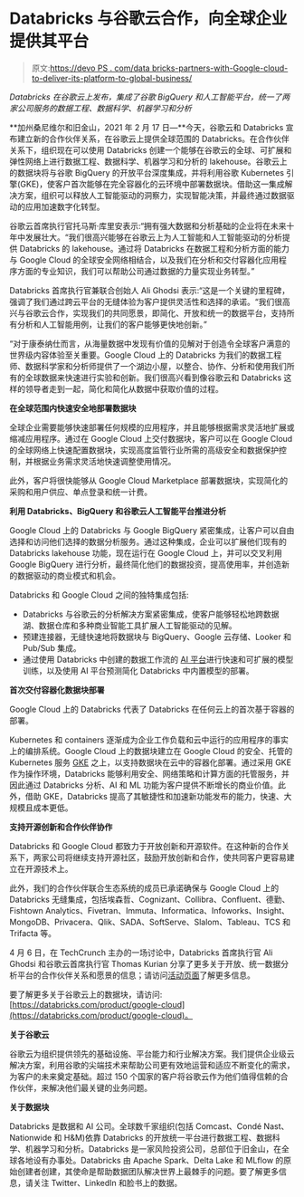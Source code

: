 # Databricks 与谷歌云合作，向全球企业提供其平台

> 原文:[https://devo PS . com/data bricks-partners-with-Google-cloud-to-deliver-its-platform-to-global-business/](https://devops.com/databricks-partners-with-google-cloud-to-deliver-its-platform-to-global-businesses/)

*Databricks 在谷歌云上发布，集成了谷歌 BigQuery 和人工智能平台，统一了两家公司服务的数据工程、数据科学、机器学习和分析*

**加州桑尼维尔和旧金山，2021 年 2 月 17 日—**今天，谷歌云和 Databricks 宣布建立新的合作伙伴关系，在谷歌云上提供全球范围的 Databricks。在合作伙伴关系下，组织现在可以使用 Databricks 创建一个能够在谷歌云的全球、可扩展和弹性网络上进行数据工程、数据科学、机器学习和分析的 lakehouse。谷歌云上的数据块将与谷歌 BigQuery 的开放平台深度集成，并将利用谷歌 Kubernetes 引擎(GKE)，使客户首次能够在完全容器化的云环境中部署数据块。借助这一集成解决方案，组织可以释放人工智能驱动的洞察力，实现智能决策，并最终通过数据驱动的应用加速数字化转型。

谷歌云首席执行官托马斯·库里安表示:“拥有强大数据和分析基础的企业将在未来十年中发展壮大。“我们很高兴能够在谷歌云上为人工智能和人工智能驱动的分析提供 Databricks 的 lakehouse。通过将 Databricks 在数据工程和分析方面的能力与 Google Cloud 的全球安全网络相结合，以及我们在分析和交付容器化应用程序方面的专业知识，我们可以帮助公司通过数据的力量实现业务转型。”

Databricks 首席执行官兼联合创始人 Ali Ghodsi 表示:“这是一个关键的里程碑，强调了我们通过跨云平台的无缝体验为客户提供灵活性和选择的承诺。“我们很高兴与谷歌云合作，实现我们的共同愿景，即简化、开放和统一的数据平台，支持所有分析和人工智能用例，让我们的客户能够更快地创新。”

“对于康泰纳仕而言，从海量数据中发现有价值的见解对于创造令全球客户满意的世界级内容体验至关重要。Google Cloud 上的 Databricks 为我们的数据工程师、数据科学家和分析师提供了一个湖边小屋，以整合、协作、分析和使用我们所有的全球数据来快速进行实验和创新。我们很高兴看到像谷歌云和 Databricks 这样的领导者走到一起，简化和简化从数据中获取价值的过程。

**在全球范围内快速安全地部署数据块**

全球企业需要能够快速部署任何规模的应用程序，并且能够根据需求灵活地扩展或缩减应用程序。通过在 Google Cloud 上交付数据块，客户可以在 Google Cloud 的全球网络上快速配置数据块，实现高度监管行业所需的高级安全和数据保护控制，并根据业务需求灵活地快速调整使用情况。

此外，客户将很快能够从 Google Cloud Marketplace 部署数据块，实现简化的采购和用户供应、单点登录和统一计费。

**利用 Databricks、BigQuery 和谷歌云人工智能平台推进分析**

Google Cloud 上的 Databricks 与 Google BigQuery 紧密集成，让客户可以自由选择和访问他们选择的数据分析服务。通过这种集成，企业可以扩展他们现有的 Databricks lakehouse 功能，现在运行在 Google Cloud 上，并可以交叉利用 Google BigQuery 进行分析，最终简化他们的数据投资，提高使用率，并创造新的数据驱动的商业模式和机会。

Databricks 和 Google Cloud 之间的独特集成包括:

*   Databricks 与谷歌云的分析解决方案紧密集成，使客户能够轻松地跨数据湖、数据仓库和多种商业智能工具扩展人工智能驱动的见解。
*   预建连接器，无缝快速地将数据块与 BigQuery、Google 云存储、Looker 和 Pub/Sub 集成。
*   通过使用 Databricks 中创建的数据工作流的 [AI 平台](https://cloud.google.com/ai-platform/)进行快速和可扩展的模型训练，以及使用 AI 平台预测简化 Databricks 中内置模型的部署。

**首次交付容器化数据块部署**

Google Cloud 上的 Databricks 代表了 Databricks 在任何云上的首次基于容器的部署。

Kubernetes 和 containers 逐渐成为企业工作负载和云中运行的应用程序的事实上的编排系统。Google Cloud 上的数据块建立在 Google Cloud 的安全、托管的 Kubernetes 服务 [GKE](https://cloud.google.com/kubernetes-engine) 之上，以支持数据块在云中的容器化部署。通过采用 GKE 作为操作环境，Databricks 能够利用安全、网络策略和计算方面的托管服务，并因此通过 Databricks 分析、AI 和 ML 功能为客户提供不断增长的商业价值。此外，借助 GKE，Databricks 提高了其敏捷性和加速新功能发布的能力，快速、大规模且成本更低。

**支持开源创新和合作伙伴协作**

Databricks 和 Google Cloud 都致力于开放创新和开源软件。在这种新的合作关系下，两家公司将继续支持开源社区，鼓励开放创新和合作，使共同客户更容易建立在开源技术上。

此外，我们的合作伙伴联合生态系统的成员已承诺确保与 Google Cloud 上的 Databricks 无缝集成，包括埃森哲、Cognizant、Collibra、Confluent、德勤、Fishtown Analytics、Fivetran、Immuta、Informatica、Infoworks、Insight、MongoDB、Privacera、Qlik、SADA、SoftServe、Slalom、Tableau、TCS 和 Trifacta 等。

4 月 6 日，在 TechCrunch 主办的一场讨论中，Databricks 首席执行官 Ali Ghodsi 和谷歌云首席执行官 Thomas Kurian 分享了更多关于开放、统一数据分析平台的合作伙伴关系和愿景的信息；请访问[活动页面](https://hopin.com/events/databricks-google-cloud?utm_source=databricks&utm_medium=pressrelease&utm_campaign=7013f000000TxbtAAC&ref=c10a5549097d)了解更多信息。

要了解更多关于谷歌云上的数据块，请访问:[https://databricks.com/product/google-cloud](https://databricks.com/product/google-cloud)。

**关于谷歌云**

谷歌云为组织提供领先的基础设施、平台能力和行业解决方案。我们提供企业级云解决方案，利用谷歌的尖端技术来帮助公司更有效地运营和适应不断变化的需求，为客户的未来奠定基础。超过 150 个国家的客户将谷歌云作为他们值得信赖的合作伙伴，来解决他们最关键的业务问题。

**关于数据块**

Databricks 是数据和 AI 公司。全球数千家组织(包括 Comcast、Condé Nast、Nationwide 和 H&M)依靠 Databricks 的开放统一平台进行数据工程、数据科学、机器学习和分析。Databricks 是一家风险投资公司，总部位于旧金山，在全球各地设有办事处。Databricks 由 Apache Spark、Delta Lake 和 MLflow 的原始创建者创建，其使命是帮助数据团队解决世界上最棘手的问题。要了解更多信息，请关注 Twitter、LinkedIn 和脸书上的数据。